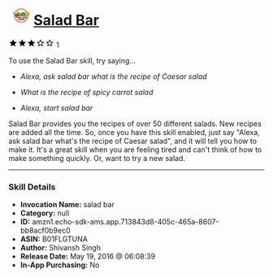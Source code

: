 # &nbsp;<img src="skill_icon" alt="Salad Bar icon" width="36"> [Salad Bar](http://alexa.amazon.com/#skills/amzn1.echo-sdk-ams.app.713843d8-405c-465a-8607-bb8acf0b9ec0)
![3 stars](../../images/ic_star_black_18dp_1x.png)![3 stars](../../images/ic_star_black_18dp_1x.png)![3 stars](../../images/ic_star_black_18dp_1x.png)![3 stars](../../images/ic_star_border_black_18dp_1x.png)![3 stars](../../images/ic_star_border_black_18dp_1x.png) 1

To use the Salad Bar skill, try saying...

* *Alexa, ask salad bar what is the recipe of Caesar salad*

* *What is the recipe of spicy carrot salad*

* *Alexa, start salad bar*

Salad Bar provides you the recipes of over 50 different salads. New recipes are added all the time. So, once you have this skill enabled, just say "Alexa, ask salad bar what's the recipe of Caesar salad", and it will tell you how to make it. 
It's a great skill when you are feeling tired and can't think of how to make something quickly. Or, want to try a new salad.

***

### Skill Details

* **Invocation Name:** salad bar
* **Category:** null
* **ID:** amzn1.echo-sdk-ams.app.713843d8-405c-465a-8607-bb8acf0b9ec0
* **ASIN:** B01FLGTUNA
* **Author:** Shivansh Singh
* **Release Date:** May 19, 2016 @ 06:08:39
* **In-App Purchasing:** No
